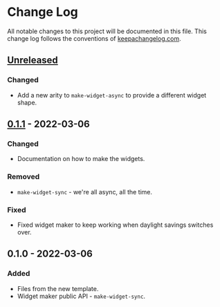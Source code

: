 # Change Log
All notable changes to this project will be documented in this file. This change log follows the conventions of [keepachangelog.com](http://keepachangelog.com/).

## [Unreleased]
### Changed
- Add a new arity to `make-widget-async` to provide a different widget shape.

## [0.1.1] - 2022-03-06
### Changed
- Documentation on how to make the widgets.

### Removed
- `make-widget-sync` - we're all async, all the time.

### Fixed
- Fixed widget maker to keep working when daylight savings switches over.

## 0.1.0 - 2022-03-06
### Added
- Files from the new template.
- Widget maker public API - `make-widget-sync`.

[Unreleased]: https://sourcehost.site/your-name/mcsm/compare/0.1.1...HEAD
[0.1.1]: https://sourcehost.site/your-name/mcsm/compare/0.1.0...0.1.1
